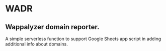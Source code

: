 # WADR
## Wappalyzer domain reporter.

A simple serverless function to support Google Sheets app script in adding additional info about domains.
